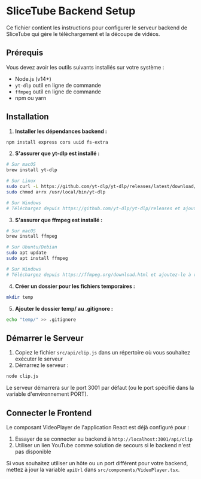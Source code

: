 
# SliceTube Backend Setup

Ce fichier contient les instructions pour configurer le serveur backend de SliceTube qui gère le téléchargement et la découpe de vidéos.

## Prérequis

Vous devez avoir les outils suivants installés sur votre système :
- Node.js (v14+)
- `yt-dlp` outil en ligne de commande
- `ffmpeg` outil en ligne de commande
- npm ou yarn

## Installation

1. **Installer les dépendances backend :**
```bash
npm install express cors uuid fs-extra
```

2. **S'assurer que yt-dlp est installé :**
```bash
# Sur macOS
brew install yt-dlp

# Sur Linux
sudo curl -L https://github.com/yt-dlp/yt-dlp/releases/latest/download/yt-dlp -o /usr/local/bin/yt-dlp
sudo chmod a+rx /usr/local/bin/yt-dlp

# Sur Windows
# Téléchargez depuis https://github.com/yt-dlp/yt-dlp/releases et ajoutez-le à votre PATH
```

3. **S'assurer que ffmpeg est installé :**
```bash
# Sur macOS
brew install ffmpeg

# Sur Ubuntu/Debian
sudo apt update
sudo apt install ffmpeg

# Sur Windows
# Téléchargez depuis https://ffmpeg.org/download.html et ajoutez-le à votre PATH
```

4. **Créer un dossier pour les fichiers temporaires :**
```bash
mkdir temp
```

5. **Ajouter le dossier temp/ au .gitignore :**
```bash
echo "temp/" >> .gitignore
```

## Démarrer le Serveur

1. Copiez le fichier `src/api/clip.js` dans un répertoire où vous souhaitez exécuter le serveur
2. Démarrez le serveur :
```bash
node clip.js
```

Le serveur démarrera sur le port 3001 par défaut (ou le port spécifié dans la variable d'environnement PORT).

## Connecter le Frontend

Le composant VideoPlayer de l'application React est déjà configuré pour :
1. Essayer de se connecter au backend à `http://localhost:3001/api/clip`
2. Utiliser un lien YouTube comme solution de secours si le backend n'est pas disponible

Si vous souhaitez utiliser un hôte ou un port différent pour votre backend, mettez à jour la variable `apiUrl` dans `src/components/VideoPlayer.tsx`.

